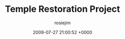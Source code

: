 ---
blog: travel
date: 2009-07-27 21:00:52 +0000
title: "Temple Restoration Project"
author: rosiejim
permalink: /mongolia/töv/china-2009/three-nations/temple-restoration-project/
---